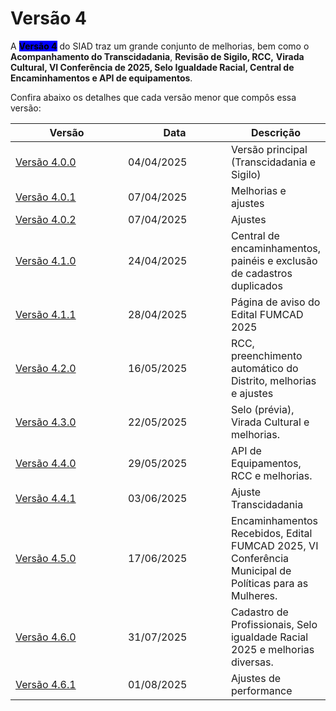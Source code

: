 # Versão 4

A <mark style="background-color:blue;">**Versão 4**</mark> do SIAD traz um grande conjunto de melhorias, bem como o **Acompanhamento do Transcidadania**, **Revisão de Sigilo, RCC,** **Virada Cultural, VI Conferência de 2025, Selo Igualdade Racial, Central de Encaminhamentos e API de equipamentos**.

Confira abaixo os detalhes que cada versão menor que compôs essa versão:

<table><thead><tr><th width="166">Versão</th><th width="150">Data</th><th>Descrição</th></tr></thead><tbody><tr><td><a href="versao-4.0.0.md">Versão 4.0.0</a></td><td>04/04/2025</td><td>Versão principal (Transcidadania e Sigilo)</td></tr><tr><td><a href="versao-4.0.1.md">Versão 4.0.1</a></td><td>07/04/2025</td><td>Melhorias e ajustes</td></tr><tr><td><a href="versao-4.0.2.md">Versão 4.0.2</a></td><td>07/04/2025</td><td>Ajustes</td></tr><tr><td><a href="versao-4.1.0.md">Versão 4.1.0</a></td><td>24/04/2025</td><td>Central de encaminhamentos, painéis e exclusão de cadastros duplicados</td></tr><tr><td><a href="versao-4.1.1.md">Versão 4.1.1</a></td><td>28/04/2025</td><td>Página de aviso do Edital FUMCAD 2025</td></tr><tr><td><a href="versao-4.2.0.md">Versão 4.2.0</a></td><td>16/05/2025</td><td>RCC, preenchimento automático do Distrito, melhorias e ajustes</td></tr><tr><td><a href="versao-4.3.0.md">Versão 4.3.0</a></td><td>22/05/2025</td><td>Selo (prévia), Virada Cultural e melhorias.</td></tr><tr><td><a href="versao-4.4.0.md">Versão 4.4.0</a></td><td>29/05/2025</td><td>API de Equipamentos, RCC e melhorias.</td></tr><tr><td><a href="versao-4.4.1.md">Versão 4.4.1</a></td><td>03/06/2025</td><td>Ajuste Transcidadania</td></tr><tr><td><a href="versao-4.5.0.md">Versão 4.5.0</a></td><td>17/06/2025</td><td>Encaminhamentos Recebidos, Edital FUMCAD 2025, VI Conferência Municipal de Políticas para as Mulheres.</td></tr><tr><td><a href="versao-4.6.0.md">Versão 4.6.0</a></td><td>31/07/2025</td><td>Cadastro de Profissionais, Selo igualdade Racial 2025 e melhorias diversas.</td></tr><tr><td><a href="versao-4.6.1.md">Versão 4.6.1</a></td><td>01/08/2025</td><td>Ajustes de performance</td></tr></tbody></table>

